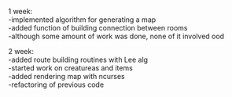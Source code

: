 1 week:  
	-implemented algorithm for generating a map  
	-added function of building connection between rooms  
	-although some amount of work was done, none of it involved ood
	
2 week:  
	-added route building routines with Lee alg  
	-started work on creatureas and items  
	-added rendering map with ncurses  
	-refactoring  of previous code  
